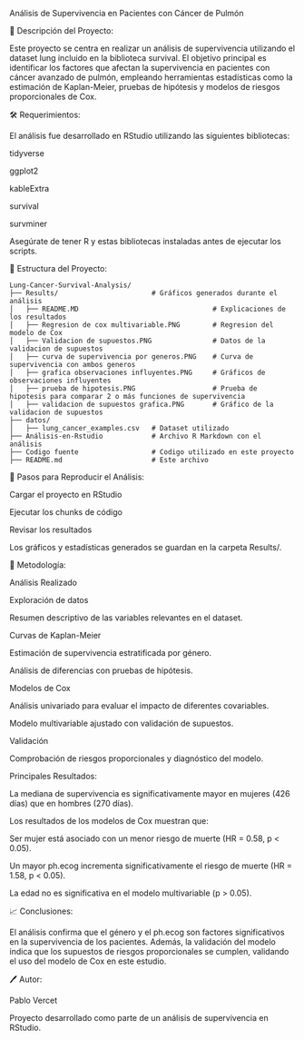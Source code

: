 Análisis de Supervivencia en Pacientes con Cáncer de Pulmón

📄 Descripción del Proyecto:

Este proyecto se centra en realizar un análisis de supervivencia utilizando el dataset lung incluido en la biblioteca survival. El objetivo principal es identificar los factores que afectan la supervivencia en pacientes con cáncer avanzado de pulmón, empleando herramientas estadísticas como la estimación de Kaplan-Meier, pruebas de hipótesis y modelos de riesgos proporcionales de Cox.

🛠️ Requerimientos:

El análisis fue desarrollado en RStudio utilizando las siguientes bibliotecas:

tidyverse

ggplot2

kableExtra

survival

survminer

Asegúrate de tener R y estas bibliotecas instaladas antes de ejecutar los scripts.

📂 Estructura del Proyecto:

``` {r}
Lung-Cancer-Survival-Analysis/
├── Results/                       # Gráficos generados durante el análisis
│   ├── README.MD                                 # Explicaciones de los resultados
│   ├── Regresion de cox multivariable.PNG        # Regresion del modelo de Cox
│   ├── Validacion de supuestos.PNG               # Datos de la validacion de supuestos
│   ├── curva de supervivencia por generos.PNG    # Curva de supervivencia con ambos generos
│   ├── grafica observaciones influyentes.PNG     # Gráficos de observaciones influyentes
│   ├── prueba de hipotesis.PNG                   # Prueba de hipotesis para comparar 2 o más funciones de supervivencia
│   ├── validacion de supuestos grafica.PNG       # Gráfico de la validacion de supuestos
├── datos/                          
│   ├── lung_cancer_examples.csv   # Dataset utilizado
├── Análisis-en-Rstudio            # Archivo R Markdown con el análisis
├── Codigo fuente                  # Codigo utilizado en este proyecto
├── README.md                      # Este archivo

```

🚀 Pasos para Reproducir el Análisis:

Cargar el proyecto en RStudio

Ejecutar los chunks de código

Revisar los resultados

Los gráficos y estadísticas generados se guardan en la carpeta Results/.

🧪 Metodología:

Análisis Realizado

Exploración de datos

Resumen descriptivo de las variables relevantes en el dataset.

Curvas de Kaplan-Meier

Estimación de supervivencia estratificada por género.

Análisis de diferencias con pruebas de hipótesis.

Modelos de Cox

Análisis univariado para evaluar el impacto de diferentes covariables.

Modelo multivariable ajustado con validación de supuestos.

Validación

Comprobación de riesgos proporcionales y diagnóstico del modelo.

Principales Resultados:

La mediana de supervivencia es significativamente mayor en mujeres (426 días) que en hombres (270 días).

Los resultados de los modelos de Cox muestran que:

Ser mujer está asociado con un menor riesgo de muerte (HR = 0.58, p < 0.05).

Un mayor ph.ecog incrementa significativamente el riesgo de muerte (HR = 1.58, p < 0.05).

La edad no es significativa en el modelo multivariable (p > 0.05).

📈 Conclusiones:

El análisis confirma que el género y el ph.ecog son factores significativos en la supervivencia de los pacientes. Además, la validación del modelo indica que los supuestos de riesgos proporcionales se cumplen, validando el uso del modelo de Cox en este estudio.

🖊️ Autor:

Pablo Vercet

Proyecto desarrollado como parte de un análisis de supervivencia en RStudio.
